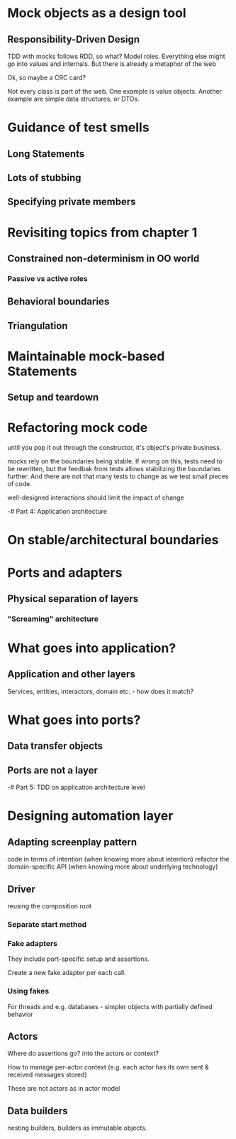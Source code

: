 ﻿# Mock objects as a design tool

## Responsibility-Driven Design

TDD with mocks follows RDD, so what?
Model roles. Everything else might go into values and internals.
But there is already a metaphor of the web

Ok, so maybe a CRC card?

Not every class is part of the web. One example is value objects. Another example are simple data structures, or DTOs.


# Guidance of test smells

## Long Statements

## Lots of stubbing

## Specifying private members

# Revisiting topics from chapter 1

## Constrained non-determinism in OO world

### Passive vs active roles

## Behavioral boundaries

## Triangulation

# Maintainable mock-based Statements

## Setup and teardown

# Refactoring mock code

until you pop it out through the constructor, it's object's private business.

mocks rely on the boundaries being stable. If wrong on this, tests need to be rewritten, but the feedbak from tests allows stabilizing the boundaries further. And there are not that many tests to change as we test small pieces of code.

well-designed interactions should limit the impact of change

-# Part 4: Application architecture

# On stable/architectural boundaries

# Ports and adapters

## Physical separation of layers

### "Screaming" architecture

# What goes into application?

## Application and other layers

Services, entities, interactors, domain etc. - how does it match?

# What goes into ports?

## Data transfer objects

## Ports are not a layer

-# Part 5: TDD on application architecture level

# Designing automation layer

## Adapting screenplay pattern

code in terms of intention (when knowing more about intention)
refactor the domain-specific API (when knowing more about underlying technology)

## Driver

reusing the composition root

### Separate start method

### Fake adapters

They include port-specific setup and assertions.

Create a new fake adapter per each call.

### Using fakes

For threads and e.g. databases - simpler objects with partially defined behavior

## Actors

Where do assertions go? into the actors or context?

How to manage per-actor context (e.g. each actor has its own sent & received messages stored)

These are not actors as in actor model

## Data builders

nesting builders, builders as immutable objects.
